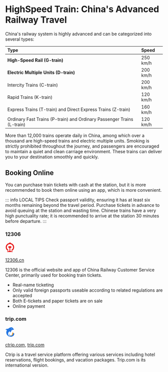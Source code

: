 # HighSpeed Train: China's Advanced Railway Travel

China's railway system is highly advanced and can be categorized into several types:

| Type                      | Speed    |
| :------------------------ | :------- |
| **High-Speed Rail (G-train)** | 250 km/h |
| **Electric Multiple Units (D-train)** | 200 km/h |
| Intercity Trains (C-train) | 200 km/h |
| Rapid Trains (K-train) | 120 km/h |
| Express Trains (T-train) and Direct Express Trains (Z-train) | 160 km/h |
| Ordinary Fast Trains (P-train) and Ordinary Passenger Trains (L-train) | 120 km/h |



<YouTube link="https://youtu.be/1Yger7RaOsE?si=PtqOwSdLDp8AOdiq">
<template #cover><img src="../assets/youtube/chinas-trains-are-incredible-chengdu-to-chongqing.jpg" alt="China's Trains are INCREDIBLE" /></template>
<template #title>China's Trains are INCREDIBLE</template>
<template #author>Two Mad Explorers</template>
<template #description>China's High speed rail network is largest railway system on earth. Today, we take an incredibly fast bullet train from Chengdu to Chongqing, China. </template>
</YouTube>

More than 12,000 trains operate daily in China, among which over a thousand are high-speed trains and electric multiple units. Smoking is strictly prohibited throughout the journey, and passengers are encouraged to maintain a quiet and clean carriage environment. These trains can deliver you to your destination smoothly and quickly.

## Booking Online

You can purchase train tickets with cash at the station, but it is more recommended to book them online using an app, which is more convenient.

::: info LOCAL TIPS
Check passport validity, ensuring it has at least six months remaining beyond the travel period. Purchase tickets in advance to avoid queuing at the station and wasting time. Chinese trains have a very high punctuality rate; it is recommended to arrive at the station 30 minutes before departure.
:::

### 12306

<svg viewBox="0 0 1024 1024" version="1.1" xmlns="http://www.w3.org/2000/svg" width="30" height="30"><path d="M911.40096 274.67776C847.872 164.43392 741.34528 84.08064 616.16128 56.05376c-3.72736-1.86368-7.4752-5.60128-7.4752-9.33888-1.86368-18.688-13.07648-35.51232-29.88032-42.97728h-1.88416C554.48576 1.86368 533.94432 0 511.52896 0c-20.56192 0-42.97728 1.86368-67.2768 5.60128-16.81408 7.4752-28.02688 24.28928-29.9008 42.97728 0 3.72736-3.7376 9.33888-7.4752 9.33888-113.98144 26.1632-211.1488 95.30368-276.55168 192.47104-67.2768 100.90496-91.56608 222.3616-67.2768 341.95456 26.1632 128.94208 108.38016 241.05984 224.23552 304.5888h3.74784c1.86368 0 3.72736-1.88416 5.60128-1.88416l63.52896-82.21696c1.87392-1.86368 1.87392-3.72736 1.87392-5.60128a4.02432 4.02432 0 0 0-3.7376-3.7376c-80.35328-41.1136-142.00832-110.2336-170.0352-196.1984-28.03712-85.95456-20.55168-177.5104 20.54144-257.86368 57.92768-113.99168 173.78304-184.99584 302.72512-184.99584a331.6736 331.6736 0 0 1 153.21088 37.36576c168.18176 84.09088 233.58464 287.78496 149.504 454.08256-33.6384 63.52896-84.09088 115.84512-149.504 147.6096-1.86368 1.88416-3.72736 1.88416-3.72736 3.7376 0 1.87392 0 3.7376 1.87392 5.60128l63.52896 82.21696c1.88416 1.88416 3.7376 1.88416 5.61152 1.88416s1.87392 0 3.72736-1.88416C842.26048 835.26656 918.87616 738.0992 952.5248 620.38016c33.62816-117.72928 18.688-239.18592-41.12384-345.7024z" fill="#E81A1A"></path><path d="M780.5952 956.71296L590.00832 919.3472c-26.17344-5.60128-44.86144-28.02688-44.86144-54.19008V611.03104c0-16.82432 11.22304-31.76448 28.02688-35.50208l89.7024-24.28928c3.71712 0 5.60128-3.74784 5.60128-5.62176v-84.0704c0-24.29952-13.07648-46.72512-33.61792-59.8016h-1.88416c-44.84096-7.4752-87.82848-11.2128-130.79552-11.2128-42.97728 0-85.95456 3.72736-127.05792 9.33888h-1.87392c-20.55168 13.07648-33.6384 35.50208-33.6384 59.8016v84.08064c0 3.72736 1.87392 5.61152 5.61152 5.61152l89.69216 24.28928c16.81408 3.72736 28.03712 18.67776 28.03712 35.50208v252.2624c0 26.17344-18.688 48.57856-44.8512 54.20032l-190.59712 37.36576c-11.20256 1.86368-20.55168 13.06624-20.55168 24.27904v39.24992c0 3.74784 3.7376 7.4752 7.4752 7.4752h584.86784c3.7376 0 7.46496-3.72736 7.46496-7.4752v-39.24992c-5.61152-9.32864-13.07648-18.67776-26.1632-20.55168z" fill="#E81A1A"></path></svg>

[12306.cn](https://www.12306.cn/en/index.html)

12306 is the official website and app of China Railway Customer Service Center, primarily used for booking train tickets.

- Real-name ticketing
- Only valid foreign passports useable according to related regulations are accepted
- Both E-tickets and paper tickets are on sale
- Online payment

### trip.com

<svg t="1726983671217" class="icon" viewBox="0 0 1024 1024" version="1.1" xmlns="http://www.w3.org/2000/svg" width="30" height="30"><path d="M900.482552 632.324451c70.879918 13.279985 87.358899 35.359959 79.198909 105.439879-15.999982 138.237841-99.358886 225.59674-254.716706 268.155691-268.476691 73.599915-540.953377-84.318903-602.233306-351.995595a460.634469 460.634469 0 0 1 30.559964-291.196664c10.879987-24.799971 38.239956-49.599943 9.919989-78.39891s-57.439934-13.279985-87.0399-4.159995c-9.278989 2.879997-18.398979 6.239993-33.758961 11.359987a102.878881 102.878881 0 0 1 40.479953-83.519904c41.919952-35.678959 95.998889-56.797935 143.997835-47.998944 72.959916 14.559983 114.558868-23.039973 163.997811-60.638931C480.008037 32.011143 579.525922-8.78781 695.524789 1.612178c75.199913 6.719992 124.638856 40.319954 145.118832 111.998871 8.79999 30.399965 23.359973 39.199955 52.31894 37.919956a48.959944 48.959944 0 0 1 54.559937 40.479954c5.759993 28.638967-12.959985 46.238947-34.87996 59.997931-26.559969 15.999982-63.999926 20.159977-139.198839 13.759984-8.31999 10.239988 3.039996 12.799985 7.679991 15.999981a219.037748 219.037748 0 0 0 24.479972 14.559984c-24.479972 7.199992-45.279948 12.799985-65.759925 19.359977-49.598943 15.999982-91.357895 28.799967-92.957892 100.158885s-92.319894 132.637847-169.118806 127.997852a39.999954 39.999954 0 0 1 1.599999-11.839986c13.759984-27.039969 56.799935-53.758938 17.759979-83.998903-29.759966-23.199973-56.959934 11.999986-79.198909 30.399965a293.916661 293.916661 0 0 0-90.078896 314.396637C365.770169 903.040139 465.288054 979.680051 596.805902 984.800045c-83.678904-36.639958-139.03784-82.398905-167.677807-152.797824a254.076707 254.076707 0 0 1 5.599994-213.917753c-10.559988 109.439874-11.679987 213.917753 109.278874 267.997691 148.957828 40.639953 251.196711-22.079975 279.196678-170.718803 7.839991-42.079952 16.95998-87.518899 77.278911-83.038905z" fill="#2577E2"></path><path d="M900.482552 632.324451c-50.399942 12.479986-57.439934 50.719942-61.119929 95.039891-11.999986 148.477829-161.597814 228.316737-295.03566 158.717817 159.997816-2.399997 235.196729-84.319903 219.356747-239.997724-4.159995-40.799953 4.319995-75.678913 51.67994-83.678903 54.719937-9.599989 81.118907 17.27998 85.118902 70.239919z" fill="#FD9814" ></path><path d="M700.164783 116.331046c-26.879969 50.719942-26.879969 50.719942 9.439989 95.998889a48.959944 48.959944 0 0 1-58.559932-43.03995c-4.639995-27.999968 13.439985-45.119948 49.119943-53.599938z" fill="#FFFFFF"></path></svg>

[ctrip.com](https://ctrip.com/), [trip.com](https://trip.com/)

Ctrip is a travel service platform offering various services including hotel reservations, flight bookings, and vacation packages. Trip.com is its international version.
